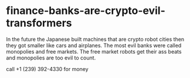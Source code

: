 # finance-banks-are-crypto-evil-transformers
In the future the Japanese built machines that are crypto robot cities then they got smaller like cars and airplanes. The most evil banks were called monopolies and free markets. The free market robots get their ass beats and monopolies are too evil to count.

call +1 (239) 392-4330 for money